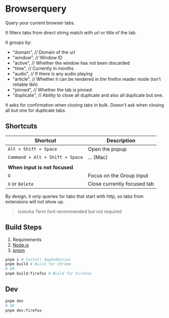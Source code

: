 # Browserquery

Query your current browser tabs.

It filters tabs from direct string match with url or title of the tab.

It groups by:   

- "domain",  // Domain of the url
- "window", // Window ID
- "active", // Whether the window has not been discarded
- "time", // Currently in months
- "audio", // If there is any audio playing
- "article", // Whether it can be rendered in the firefox reader mode (isn't reliable tbh)
- "pinned", // Whether the tab is pinned
- "duplicate", // Ability to close all duplicate and also all duplicate but one.

It asks for confirmation when closing tabs in bulk.
Doesn't ask when closing all but one for duplicate tabs.

## Shortcuts

| Shortcut | Description |
| ---      | ---         |
| `Alt + Shift + Space`           | Open the popup |
| `Command + Alt + Shift + Space` | ... (Mac) |
| | |
| **When input is not focused**     | |
| `G`                             | Focus on the Group input |
| `X` or `Delete`                   | Close currently focused tab |

By design, it only queries for tabs that start with http, so tabs from extensions will not show up.

> Iosevka Term font recommended but not required

## Build Steps

1. Requirements
  1. [Node.js](https://nodejs.org/en)
  2. [pnpm](https://pnpm.io/)

```bash
pnpm i # Install dependencies
pnpm build # Build for Chrome
# OR
pnpm build:firefox # Build for Firefox
```


## Dev


```bash
pnpm dev
# OR
pnpm dev:firefox
```
